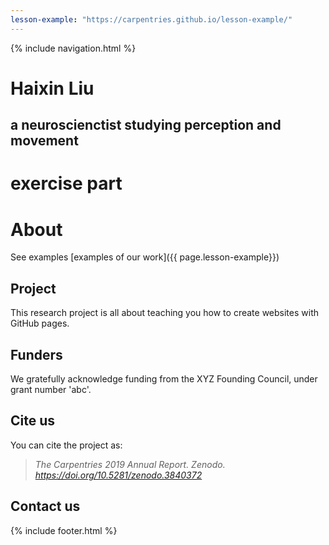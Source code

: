 ```yaml
---
lesson-example: "https://carpentries.github.io/lesson-example/"
---
```


{% include navigation.html %}

# Haixin Liu
## a neuroscienctist studying perception and movement

# exercise part
# About

See examples [examples of our work]({{ page.lesson-example}})
## Project
This research project is all about teaching you how to create websites with GitHub pages.

## Funders
We gratefully acknowledge funding from the XYZ Founding Council, under grant number 'abc'.

## Cite us
You can cite the project as:

> *The Carpentries 2019 Annual Report. Zenodo. https://doi.org/10.5281/zenodo.3840372*

## Contact us

{% include footer.html %}



